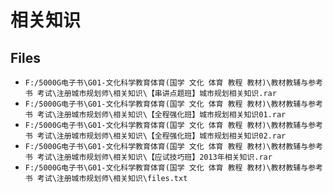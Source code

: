 # 相关知识

## Files

- `F:/5000G电子书\G01-文化科学教育体育(国学 文化 体育 教程 教材)\教材教辅与参考书 考试\注册城市规划师\相关知识\【串讲点题班】城市规划相关知识.rar`
- `F:/5000G电子书\G01-文化科学教育体育(国学 文化 体育 教程 教材)\教材教辅与参考书 考试\注册城市规划师\相关知识\【全程强化班】城市规划相关知识01.rar`
- `F:/5000G电子书\G01-文化科学教育体育(国学 文化 体育 教程 教材)\教材教辅与参考书 考试\注册城市规划师\相关知识\【全程强化班】城市规划相关知识02.rar`
- `F:/5000G电子书\G01-文化科学教育体育(国学 文化 体育 教程 教材)\教材教辅与参考书 考试\注册城市规划师\相关知识\【应试技巧班】2013年相关知识.rar`
- `F:/5000G电子书\G01-文化科学教育体育(国学 文化 体育 教程 教材)\教材教辅与参考书 考试\注册城市规划师\相关知识\files.txt`
